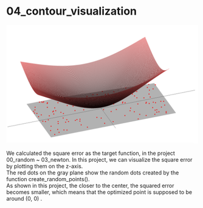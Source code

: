 # 04_contour_visualization

<img src="thumbnail.png">

We calculated the square error as the target function, in the project 00_random ~ 03_newton.
In this project, we can visualize the square error by plotting them on the z-axis.  
The red dots on the gray plane show the random dots created by the function create_random_points().  
As shown in this project, the closer to the center, the squared error becomes smaller, which means that the optimized point is supposed to be around (0, 0) .  


